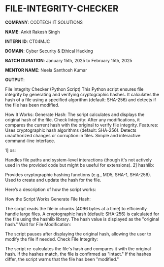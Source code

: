 # FILE-INTEGRITY-CHECKER

**COMPANY**: CODTECH IT SOLUTIONS

**NAME**:  Ankit Rakesh Singh

**INTERN ID**: CT04MJC

**DOMAIN**: Cyber Security & Ethical Hacking

**BATCH DURATION**:  January 15th, 2025 to February 15th, 2025

**MENTOR NAME**:  Neela Santhosh Kumar 

**OUTPUT**: 

File Integrity Checker (Python Script)
This Python script ensures file integrity by generating and verifying cryptographic hashes. It calculates the hash of a file using a specified algorithm (default: SHA-256) and detects if the file has been modified.

How It Works:
Generate Hash: The script calculates and displays the original hash of the file.
Check Integrity: After any modifications, it compares the current hash with the original to verify file integrity.
Features:
Uses cryptographic hash algorithms (default: SHA-256).
Detects unauthorized changes or corruption in files.
Simple and interactive command-line interface.

1] os:

Handles file paths and system-level interactions (though it's not actively used in the provided code but might be useful for extensions).
2] hashlib:

Provides cryptographic hashing functions (e.g., MD5, SHA-1, SHA-256).
Used to create and update the hash for the file.


Here’s a description of how the script works:

How the Script Works
Generate File Hash:

The script reads the file in chunks (4096 bytes at a time) to efficiently handle large files.
A cryptographic hash (default: SHA-256) is calculated for the file using the hashlib library.
The hash value is displayed as the "original hash."
Wait for File Modification:

The script pauses after displaying the original hash, allowing the user to modify the file if needed.
Check File Integrity:

The script re-calculates the file's hash and compares it with the original hash.
If the hashes match, the file is confirmed as "intact."
If the hashes differ, the script warns that the file has been "modified."
